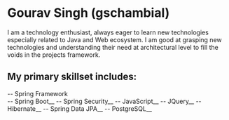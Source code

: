 # Gourav Singh (gschambial)
I am a technology enthusiast, always eager to learn new technologies especially related to Java and Web ecosystem. I am good at grasping new technologies and understanding their need at architectural level to fill the voids in the projects framework.

## My primary skillset includes:
 
-- Spring Framework<br/>
-- Spring Boot__
-- Spring Security__
-- JavaScript__
-- JQuery__
-- Hibernate__
-- Spring Data JPA__
-- PostgreSQL__


